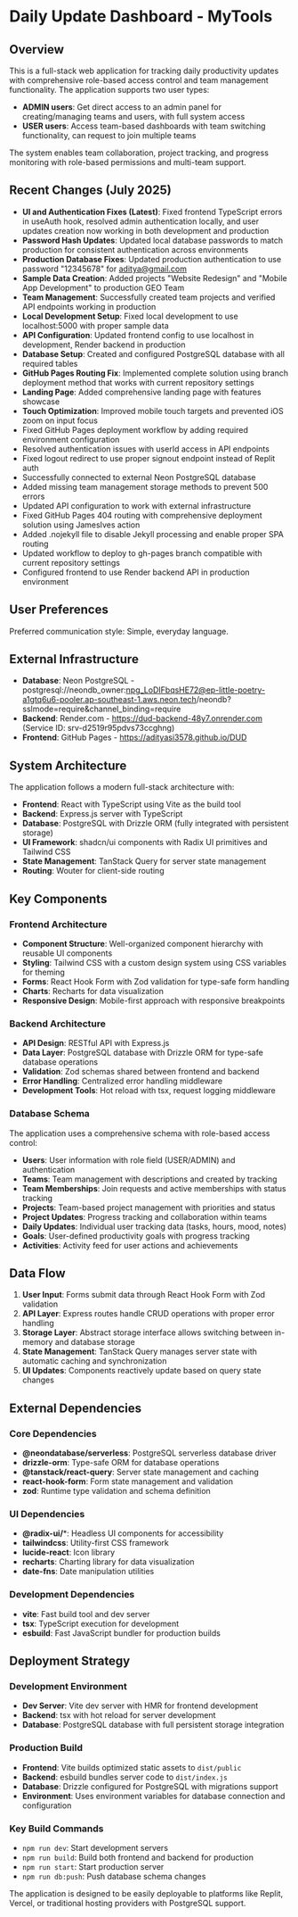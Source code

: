 # Daily Update Dashboard - MyTools

## Overview

This is a full-stack web application for tracking daily productivity updates with comprehensive role-based access control and team management functionality. The application supports two user types:

- **ADMIN users**: Get direct access to an admin panel for creating/managing teams and users, with full system access
- **USER users**: Access team-based dashboards with team switching functionality, can request to join multiple teams

The system enables team collaboration, project tracking, and progress monitoring with role-based permissions and multi-team support.

## Recent Changes (July 2025)

- **UI and Authentication Fixes (Latest)**: Fixed frontend TypeScript errors in useAuth hook, resolved admin authentication locally, and user updates creation now working in both development and production
- **Password Hash Updates**: Updated local database passwords to match production for consistent authentication across environments  
- **Production Database Fixes**: Updated production authentication to use password "12345678" for aditya@gmail.com
- **Sample Data Creation**: Added projects "Website Redesign" and "Mobile App Development" to production GEO Team
- **Team Management**: Successfully created team projects and verified API endpoints working in production
- **Local Development Setup**: Fixed local development to use localhost:5000 with proper sample data
- **API Configuration**: Updated frontend config to use localhost in development, Render backend in production
- **Database Setup**: Created and configured PostgreSQL database with all required tables
- **GitHub Pages Routing Fix**: Implemented complete solution using branch deployment method that works with current repository settings
- **Landing Page**: Added comprehensive landing page with features showcase
- **Touch Optimization**: Improved mobile touch targets and prevented iOS zoom on input focus
- Fixed GitHub Pages deployment workflow by adding required environment configuration
- Resolved authentication issues with userId access in API endpoints
- Fixed logout redirect to use proper signout endpoint instead of Replit auth
- Successfully connected to external Neon PostgreSQL database
- Added missing team management storage methods to prevent 500 errors
- Updated API configuration to work with external infrastructure
- Fixed GitHub Pages 404 routing with comprehensive deployment solution using JamesIves action
- Added .nojekyll file to disable Jekyll processing and enable proper SPA routing
- Updated workflow to deploy to gh-pages branch compatible with current repository settings
- Configured frontend to use Render backend API in production environment

## User Preferences

Preferred communication style: Simple, everyday language.

## External Infrastructure

- **Database**: Neon PostgreSQL - postgresql://neondb_owner:npg_LoDIFbqsHE72@ep-little-poetry-a1gtq6u6-pooler.ap-southeast-1.aws.neon.tech/neondb?sslmode=require&channel_binding=require
- **Backend**: Render.com - https://dud-backend-48y7.onrender.com (Service ID: srv-d2519r95pdvs73ccghng)
- **Frontend**: GitHub Pages - https://adityasi3578.github.io/DUD

## System Architecture

The application follows a modern full-stack architecture with:

- **Frontend**: React with TypeScript using Vite as the build tool
- **Backend**: Express.js server with TypeScript
- **Database**: PostgreSQL with Drizzle ORM (fully integrated with persistent storage)
- **UI Framework**: shadcn/ui components with Radix UI primitives and Tailwind CSS
- **State Management**: TanStack Query for server state management
- **Routing**: Wouter for client-side routing

## Key Components

### Frontend Architecture
- **Component Structure**: Well-organized component hierarchy with reusable UI components
- **Styling**: Tailwind CSS with a custom design system using CSS variables for theming
- **Forms**: React Hook Form with Zod validation for type-safe form handling
- **Charts**: Recharts for data visualization
- **Responsive Design**: Mobile-first approach with responsive breakpoints

### Backend Architecture
- **API Design**: RESTful API with Express.js
- **Data Layer**: PostgreSQL database with Drizzle ORM for type-safe database operations
- **Validation**: Zod schemas shared between frontend and backend
- **Error Handling**: Centralized error handling middleware
- **Development Tools**: Hot reload with tsx, request logging middleware

### Database Schema
The application uses a comprehensive schema with role-based access control:
- **Users**: User information with role field (USER/ADMIN) and authentication
- **Teams**: Team management with descriptions and created by tracking
- **Team Memberships**: Join requests and active memberships with status tracking
- **Projects**: Team-based project management with priorities and status
- **Project Updates**: Progress tracking and collaboration within teams
- **Daily Updates**: Individual user tracking data (tasks, hours, mood, notes)
- **Goals**: User-defined productivity goals with progress tracking
- **Activities**: Activity feed for user actions and achievements

## Data Flow

1. **User Input**: Forms submit data through React Hook Form with Zod validation
2. **API Layer**: Express routes handle CRUD operations with proper error handling
3. **Storage Layer**: Abstract storage interface allows switching between in-memory and database storage
4. **State Management**: TanStack Query manages server state with automatic caching and synchronization
5. **UI Updates**: Components reactively update based on query state changes

## External Dependencies

### Core Dependencies
- **@neondatabase/serverless**: PostgreSQL serverless database driver
- **drizzle-orm**: Type-safe ORM for database operations
- **@tanstack/react-query**: Server state management and caching
- **react-hook-form**: Form state management and validation
- **zod**: Runtime type validation and schema definition

### UI Dependencies
- **@radix-ui/***: Headless UI components for accessibility
- **tailwindcss**: Utility-first CSS framework
- **lucide-react**: Icon library
- **recharts**: Charting library for data visualization
- **date-fns**: Date manipulation utilities

### Development Dependencies
- **vite**: Fast build tool and dev server
- **tsx**: TypeScript execution for development
- **esbuild**: Fast JavaScript bundler for production builds

## Deployment Strategy

### Development Environment
- **Dev Server**: Vite dev server with HMR for frontend development
- **Backend**: tsx with hot reload for server development
- **Database**: PostgreSQL database with full persistent storage integration

### Production Build
- **Frontend**: Vite builds optimized static assets to `dist/public`
- **Backend**: esbuild bundles server code to `dist/index.js`
- **Database**: Drizzle configured for PostgreSQL with migrations support
- **Environment**: Uses environment variables for database connection and configuration

### Key Build Commands
- `npm run dev`: Start development servers
- `npm run build`: Build both frontend and backend for production
- `npm run start`: Start production server
- `npm run db:push`: Push database schema changes

The application is designed to be easily deployable to platforms like Replit, Vercel, or traditional hosting providers with PostgreSQL support.